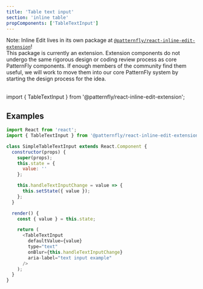 ```yaml
---
title: 'Table text input'
section: 'inline table'
propComponents: ['TableTextInput']
---
```


Note: Inline Edit lives in its own package at [`@patternfly/react-inline-edit-extension`](https://www.npmjs.com/package/@patternfly/react-inline-edit-extension)!
<br />
This package is currently an extension. Extension components do not undergo the same rigorous design or coding review process as core PatternFly components. If enough members of the community find them useful, we will work to move them into our core PatternFly system by starting the design process for the idea.
<br />
<br />

import { TableTextInput } from '@patternfly/react-inline-edit-extension';

## Examples
```js title=Simple-table-text-input
import React from 'react';
import { TableTextInput } from '@patternfly/react-inline-edit-extension';

class SimpleTableTextInput extends React.Component {
  constructor(props) {
    super(props);
    this.state = {
      value: ''
    };

    this.handleTextInputChange = value => {
      this.setState({ value });
    };
  }

  render() {
    const { value } = this.state;

    return (
      <TableTextInput
        defaultValue={value}
        type="text"
        onBlur={this.handleTextInputChange}
        aria-label="text input example"
      />
    );
  }
}
```
